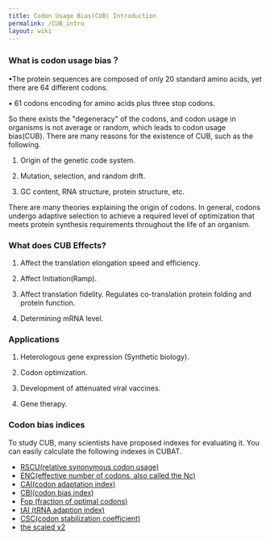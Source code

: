 ```yaml
---
title: Codon Usage Bias(CUB) Introduction
permalink: /CUB_intro
layout: wiki
---
```


### What is codon usage bias？

•The protein sequences are composed of only 20 standard amino acids, yet there are 64 different codons.

• 61 codons encoding for amino acids plus three stop codons.

So there exists the "degeneracy" of the codons, and codon usage in organisms is not average or random, which leads to codon usage bias(CUB). There are many reasons for the existence of CUB, such as the following.

1. Origin of the genetic code system.

2. Mutation, selection, and random drift.

3. GC content, RNA structure, protein structure, etc.

There are many theories explaining the origin of codons. In general, codons undergo adaptive selection to achieve a required level of optimization that meets protein synthesis requirements throughout the life of an organism.

### What does CUB Effects?

1. Affect the translation elongation speed and efficiency.

2. Affect Initiation(Ramp).

3. Affect translation fidelity. Regulates co-translation protein folding and protein function.

4. Determining mRNA level.

### Applications

1. Heterologous gene expression (Synthetic biology).

2. Codon optimization.

3. Development of attenuated viral vaccines.

4. Gene therapy.

### Codon bias indices

To study CUB, many scientists have proposed indexes for evaluating it. You can easily calculate the following indexes in CUBAT.

- [RSCU(relative synonymous codon usage)](https://gxelab.github.io/CUBAT/indexes/RSCU)
- [ENC(effective number of codons, also called the Nc)](https://gxelab.github.io/CUBAT/indexes/ENC)
- [CAI(codon adaptation index)](https://gxelab.github.io/CUBAT/indexes/CAI)
- [CBI(codon bias index)](https://gxelab.github.io/CUBAT/indexes/CBI)
- [Fop (fraction of optimal codons)](https://gxelab.github.io/CUBAT/indexes/FOP)
- [tAI (tRNA adaption index)](https://gxelab.github.io/CUBAT/indexes/TAI)
- [CSC(codon stabilization coefficient)](https://gxelab.github.io/CUBAT/indexes/CSC)
- [the scaled χ2](https://gxelab.github.io/CUBAT/indexes/X2)
